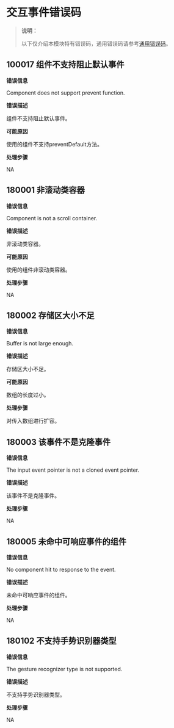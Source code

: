 # 交互事件错误码

> **说明：**
>
> 以下仅介绍本模块特有错误码，通用错误码请参考[通用错误码](../errorcode-universal.md)。

## 100017 组件不支持阻止默认事件

**错误信息**

Component does not support prevent function.

**错误描述**

组件不支持阻止默认事件。

**可能原因**

使用的组件不支持preventDefault方法。

**处理步骤**

NA

## 180001 非滚动类容器

**错误信息**

Component is not a scroll container.

**错误描述**

非滚动类容器。

**可能原因**

使用的组件非滚动类容器。

**处理步骤**

NA

## 180002 存储区大小不足

**错误信息**

Buffer is not large enough.

**错误描述**

存储区大小不足。

**可能原因**

数组的长度过小。

**处理步骤**

对传入数组进行扩容。

## 180003 该事件不是克隆事件

**错误信息**

The input event pointer is not a cloned event pointer.

**错误描述**

该事件不是克隆事件。

**处理步骤**

NA

## 180005 未命中可响应事件的组件

**错误信息**

No component hit to response to the event.

**错误描述**

未命中可响应事件的组件。

**处理步骤**

NA

## 180102 不支持手势识别器类型

**错误信息**

The gesture recognizer type is not supported.

**错误描述**

不支持手势识别器类型。

**处理步骤**

NA